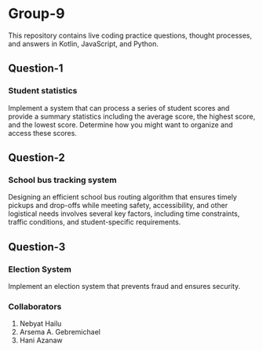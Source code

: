 # Group-9
This repository contains live coding practice questions, thought processes, and answers in Kotlin, JavaScript, and Python. 

## Question-1
### Student statistics 
Implement a system that can process a series of student scores and provide a summary statistics including the average score, the highest score, and the lowest score. Determine how you might want to organize and access these scores.


## Question-2
### School bus tracking system
Designing an efficient school bus routing algorithm that ensures timely pickups and drop-offs while meeting safety, accessibility, and other logistical needs involves several key factors, including time constraints, traffic conditions, and student-specific requirements.


## Question-3
### Election System
Implement an election system that prevents fraud and ensures security.


### Collaborators
1. Nebyat Hailu
2. Arsema A. Gebremichael
3. Hani Azanaw
